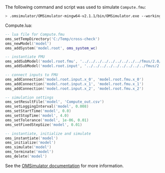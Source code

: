 The following command and script was used to simulate `Compute.fmu`:
```bash
> .omsimulator/OMSimulator-mingw64-v2.1.1/bin/OMSimulator.exe --workingDir=results/2.0/cs/win64/OMSimulator/v2.1.1/Silver/3.3/Compute --stripRoot=true --skipCSVHeader=true --addParametersToCSV=true --suppressPath=true --timeout=60 Compute.lua
```

Compute.lua:
```lua
-- lua file for Compute.fmu
oms_setTempDirectory('C:/Temp/cross-check')
oms_newModel('model')
oms_addSystem('model.root', oms_system_wc)

-- instantiate FMU
oms_addSubModel('model.root.fmu', '../../../../../../../../../fmus/2.0/cs/win64/Silver/3.3/Compute/Compute.fmu')
oms_addSubModel('model.root.input', '../../../../../../../../../fmus/2.0/cs/win64/Silver/3.3/Compute/Compute_in.csv')

-- connect inputs to FMU
oms_addConnection('model.root.input.x_0', 'model.root.fmu.x_0')
oms_addConnection('model.root.input.x_1', 'model.root.fmu.x_1')
oms_addConnection('model.root.input.x_2', 'model.root.fmu.x_2')

-- simulation settings
oms_setResultFile('model', 'Compute_out.csv')
oms_setLoggingInterval('model', 0.008)
oms_setStartTime('model', 0.0)
oms_setStopTime('model', 4.0)
oms_setTolerance('model', 1e-06, 0.01)
oms_setFixedStepSize('model', 0.01)

-- instantiate, initialize and simulate
oms_instantiate('model')
oms_initialize('model')
oms_simulate('model')
oms_terminate('model')
oms_delete('model')
```
See the [OMSimulator documentation](https://openmodelica.org/doc/OMSimulator/master/html/index.html) for more information.

